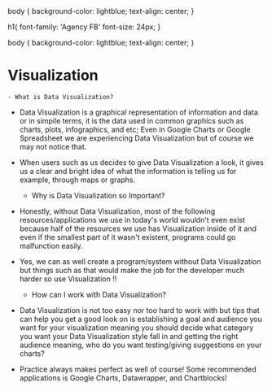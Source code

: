<!DOCTYPE html>
<html>
<head>
body {
	background-color: lightblue;
	text-align: center;
}

h1{
	font-family: 'Agency FB'
	font-size: 24px;
}

body {
	background-color: lightblue;
	text-align: center;
}
</head>

<body>
    <h1>Visualization</h1>

	- What is Data Visualization?

- Data Visualization is a graphical representation of information and data or in simpile 
terms, it is the data used in common graphics such as charts, plots, infographics, and 
etc; Even in Google Charts or Google Spreadsheet we are experiencing Data Visualization 
but of course we may not notice that.

- When users such as us decides to give Data Visualization a look, it gives us a clear 
and bright idea of what the information is telling us for example, through maps or 
graphs.

	- Why is Data Visualization so Important?

- Honestly, without Data Visualization, most of the following resources/applications we 
use in today's world wouldn't even exist because half of the resources we use has 
Visualization inside of it and even if the smallest part of it wasn't existent, programs 
could go malfunction easily.

- Yes, we can as well create a program/system without Data Visualization but things such 
as that would make the job for the developer much harder so use Visualization !!

	- How can I work with Data Visualization?

- Data Visualization is not too easy nor too hard to work with but tips that can help you 
get a good look on is establishing a goal and audience you want for your visualization 
meaning you should decide what category you want your Data Visualization style fall in 
and getting the right audience meaning, who do you want testing/giving suggestions on 
your charts?

- Practice always makes perfect as well of course! Some recommended applications is Google
Charts, Datawrapper, and Chartblocks! 

</body>

</html>

